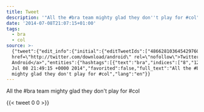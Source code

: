 ```yaml
---
title: Tweet
description: '"All the #bra team mighty glad they don''t play for #col"'
date: '2014-07-08T21:07:15+01:00'
tags:
  - bra
  - col
source: >-
  {"tweet":{"edit_info":{"initial":{"editTweetIds":["486628103645429760"],"editableUntil":"2014-07-08T22:49:15.679Z","editsRemaining":"5","isEditEligible":true}},"retweeted":false,"source":"<a
  href=\"http://twitter.com/download/android\" rel=\"nofollow\">Twitter for
  Android</a>","entities":{"hashtags":[{"text":"bra","indices":["8","12"]},{"text":"col","indices":["50","54"]}],"symbols":[],"user_mentions":[],"urls":[]},"display_text_range":["0","54"],"favorite_count":"0","id_str":"486628103645429760","truncated":false,"retweet_count":"0","id":"486628103645429760","created_at":"Tue
  Jul 08 21:49:15 +0000 2014","favorited":false,"full_text":"All the #bra team
  mighty glad they don't play for #col","lang":"en"}}
---
```

All the #bra team mighty glad they don't play for #col
    
{{< tweet 0 0 >}}
    
